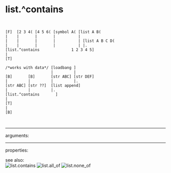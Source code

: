 # list.^contains

```


[F]  [2 3 4( [4 5 6( [symbol A( [list A B(
|    |       |       |          |
|    |       |       |          | [list A B C D(
|    |       |       |          | |.
[list.^contains              1 2 3 4 5]
|
[T]

/*works with data*/ [loadbang ]
                    |         |
[B]       [B]       [str ABC] [str DEF]
|         |         |         |.
[str ABC] [str ??]  [list append]
|         |         |.
[list.^contains       ]
|
[T]
|
[B]

            
```
---
arguments:


---
properties:


see also:<br>
![list.contains]("img/object_list.contains.png")
![list.all_of]("img/object_list.all_of.png")
![list.none_of]("img/object_list.none_of.png")
